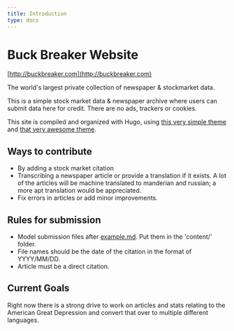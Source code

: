 ```yaml
---
title: Introduction
type: docs
---
```


# Buck Breaker Website

[http://buckbreaker.com](http://buckbreaker.com)

The world's largest private collection of newspaper & stockmarket data.

This is a simple stock market data & newspaper archive where users can submit data here for credit.
There are no ads, trackers or cookies.

This site is compiled and organized with Hugo, using [this very simple theme](https://github.com/lukesmithxyz/lugo) and [that very awesome theme](https://github.com/alex-shpak/hugo-book).

## Ways to contribute

- By adding a stock market citation
- Transcribing a newspaper article or provide a translation if it exists. A lot of the articles will be machine translated to manderian and russian; a more apt translation would be appreciated.
- Fix errors in articles or add minor improvements.

## Rules for submission

- Model submission files after [example.md](example.md). Put them in the 'content/' folder.
- File names should be the date of the citation in the format of YYYY/MM/DD.
- Article must be a direct citation.

## Current Goals

Right now there is a strong drive to work on articles and stats relating to the American Great Depression and convert that over to multiple different languages.
